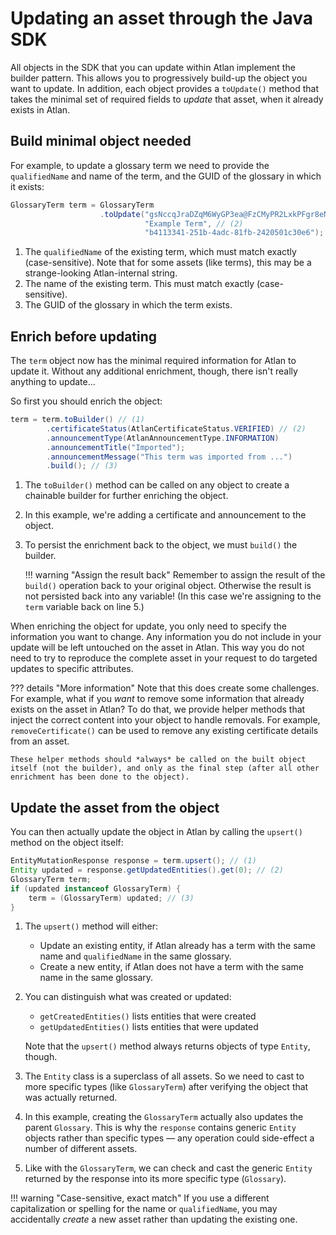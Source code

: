 
# Updating an asset through the Java SDK

All objects in the SDK that you can update within Atlan implement the builder pattern. This allows you to progressively build-up the object you want to update. In addition, each object provides a `toUpdate()` method that takes the minimal set of required fields to *update* that asset, when it already exists in Atlan.

## Build minimal object needed

For example, to update a glossary term we need to provide the `qualifiedName` and name of the term, and the GUID of the glossary in which it exists:

```java linenums="1" title="Build minimal asset necessary for update"
GlossaryTerm term = GlossaryTerm
					.toUpdate("gsNccqJraDZqM6WyGP3ea@FzCMyPR2LxkPFgr8eNGrq", // (1)
						      "Example Term", // (2)
							  "b4113341-251b-4adc-81fb-2420501c30e6"); // (3)
```

1. The `qualifiedName` of the existing term, which must match exactly (case-sensitive). Note that for some assets (like terms), this may be a strange-looking Atlan-internal string.
2. The name of the existing term. This must match exactly (case-sensitive).
3. The GUID of the glossary in which the term exists.

## Enrich before updating

The `term` object now has the minimal required information for Atlan to update it. Without any additional enrichment, though, there isn't really anything to update...

So first you should enrich the object:

```java linenums="5" title="Enrich the asset before updating it"
term = term.toBuilder() // (1)
		.certificateStatus(AtlanCertificateStatus.VERIFIED) // (2)
		.announcementType(AtlanAnnouncementType.INFORMATION)
		.announcementTitle("Imported");
		.announcementMessage("This term was imported from ...")
		.build(); // (3)
```

1. The `toBuilder()` method can be called on any object to create a chainable builder for further enriching the object.
2. In this example, we're adding a certificate and announcement to the object.
3. To persist the enrichment back to the object, we must `build()` the builder.

	!!! warning "Assign the result back"
		Remember to assign the result of the `build()` operation back to your original object. Otherwise the result is not persisted back into any variable! (In this case we're assigning to the `term` variable back on line 5.)

When enriching the object for update, you only need to specify the information you want to change. Any information you do not include in your update will be left untouched on the asset in Atlan. This way you do not need to try to reproduce the complete asset in your request to do targeted updates to specific attributes.

??? details "More information"
	Note that this does create some challenges. For example, what if you *want* to remove some information that already exists on the asset in Atlan? To do that, we provide helper methods that inject the correct content into your object to handle removals. For example, `removeCertificate()` can be used to remove any existing certificate details from an asset.

	These helper methods should *always* be called on the built object itself (not the builder), and only as the final step (after all other enrichment has been done to the object).

## Update the asset from the object

You can then actually update the object in Atlan by calling the `upsert()` method on the object itself:

```java linenums="11" title="Create the asset"
EntityMutationResponse response = term.upsert(); // (1)
Entity updated = response.getUpdatedEntities().get(0); // (2)
GlossaryTerm term;
if (updated instanceof GlossaryTerm) {
	term = (GlossaryTerm) updated; // (3)
}
```

1. The `upsert()` method will either:

	- Update an existing entity, if Atlan already has a term with the same name and `qualifiedName` in the same glossary.
	- Create a new entity, if Atlan does not have a term with the same name in the same glossary.

2. You can distinguish what was created or updated:

	- `getCreatedEntities()` lists entities that were created
	- `getUpdatedEntities()` lists entities that were updated

	Note that the `upsert()` method always returns objects of type `Entity`, though.

3. The `Entity` class is a superclass of all assets. So we need to cast to more specific types (like `GlossaryTerm`) after verifying the object that was actually returned.

4. In this example, creating the `GlossaryTerm` actually also updates the parent `Glossary`. This is why the `response` contains generic `Entity` objects rather than specific types — any operation could side-effect a number of different assets.

5. Like with the `GlossaryTerm`, we can check and cast the generic `Entity` returned by the response into its more specific type (`Glossary`).

!!! warning "Case-sensitive, exact match"
	If you use a different capitalization or spelling for the name or `qualifiedName`, you may accidentally *create* a new asset rather than updating the existing one.
